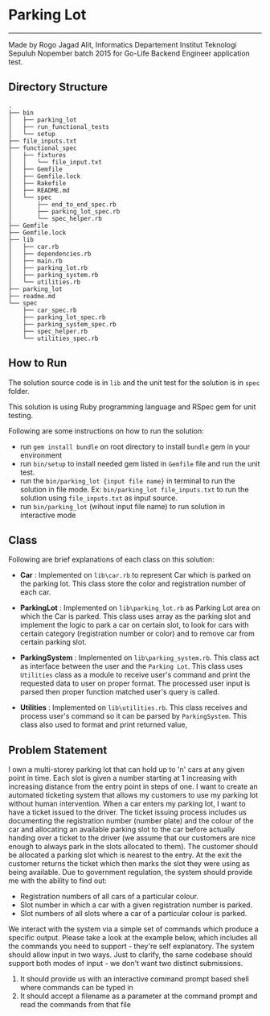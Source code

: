 # Parking Lot
___
Made by Rogo Jagad Alit, Informatics Departement Institut Teknologi Sepuluh Nopember batch 2015 for Go-Life Backend Engineer application test.


## Directory Structure
```
.
├── bin
│   ├── parking_lot
│   ├── run_functional_tests
│   └── setup
├── file_inputs.txt
├── functional_spec
│   ├── fixtures
│   │   └── file_input.txt
│   ├── Gemfile
│   ├── Gemfile.lock
│   ├── Rakefile
│   ├── README.md
│   └── spec
│       ├── end_to_end_spec.rb
│       ├── parking_lot_spec.rb
│       └── spec_helper.rb
├── Gemfile
├── Gemfile.lock
├── lib
│   ├── car.rb
│   ├── dependencies.rb
│   ├── main.rb
│   ├── parking_lot.rb
│   ├── parking_system.rb
│   └── utilities.rb
├── parking_lot
├── readme.md
└── spec
    ├── car_spec.rb
    ├── parking_lot_spec.rb
    ├── parking_system_spec.rb
    ├── spec_helper.rb
    └── utilities_spec.rb

```

## How to Run
The solution source code is in `lib`
 and the unit test for the solution is in `spec` folder.

This solution is using Ruby programming language and RSpec gem for unit testing.

Following are some instructions on how to run the solution:
* run `gem install bundle` on root directory to install `bundle` gem in your environment
* run `bin/setup` to install needed gem listed in `Gemfile` file and run the unit test.
* run the `bin/parking_lot {input file name}` in terminal to run the solution in file mode. Ex: `bin/parking_lot file_inputs.txt` to run the solution using `file_inputs.txt` as input source.
* run `bin/parking_lot` (wihout input file name) to run solution in interactive mode

## Class
Following are brief explanations of each class on this solution:
* **Car** : Implemented on `lib\car.rb` to represent Car which is parked on the parking lot. This class store the color and registration number of each car.

* **ParkingLot** : Implemented on `lib\parking_lot.rb` as Parking Lot area on which the Car is parked. This class uses array as the parking slot and implement the logic to park a car on certain slot, to look for cars with certain category (registration number or color) and to remove car from certain parking slot.

* **ParkingSystem** : Implemented on `lib\parking_system.rb`. This class act as interface between the user and the `Parking Lot`. This class uses `Utilities` class as a module to receive user's command and print the requested data to user on proper format. The processed user input is parsed then proper function matched user's query is called.

* **Utilities** : Implemented on `lib\utilities.rb`. This class receives and process user's command so it can be parsed by `ParkingSystem`. This class also used to format and print returned value,

## Problem Statement
I own a multi-storey parking lot that can hold up to 'n' cars at any given point in time.
Each slot is given a number starting at 1 increasing with increasing distance from the
entry point in steps of one. I want to create an automated ticketing system that allows
my customers to use my parking lot without human intervention.
When a car enters my parking lot, I want to have a ticket issued to the driver. The ticket
issuing process includes us documenting the registration number (number plate) and
the colour of the car and allocating an available parking slot to the car before actually
handing over a ticket to the driver (we assume that our customers are nice enough to
always park in the slots allocated to them). The customer should be allocated a parking
slot which is nearest to the entry. At the exit the customer returns the ticket which then
marks the slot they were using as being available.
Due to government regulation, the system should provide me with the ability to find out:
* Registration numbers of all cars of a particular colour.
* Slot number in which a car with a given registration number is parked.
* Slot numbers of all slots where a car of a particular colour is parked.

We interact with the system via a simple set of commands which produce a specific
output. Please take a look at the example below, which includes all the commands you
need to support - they're self explanatory. The system should allow input in two ways.
Just to clarify, the same codebase should support both modes of input - we don't want
two distinct submissions.
1) It should provide us with an interactive command prompt based shell where
commands can be typed in
2) It should accept a filename as a parameter at the command prompt and read the
commands from that file
